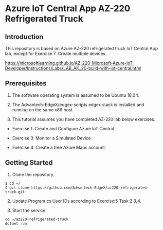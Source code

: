 # Azure IoT Central App AZ-220 Refrigerated Truck

## Introduction
This repository is based on Azure AZ-220 refrigerated truck IoT Central App lab, except for Exercise 7: Create multiple devices.

https://microsoftlearning.github.io/AZ-220-Microsoft-Azure-IoT-Developer/Instructions/Labs/LAB_AK_20-build-with-iot-central.html

## Prerequisites

1. The software operating system is assumed to be Ubuntu 18.04.

2. The Advantech-EdgeX/edgex-scripts edgex stack is installed and running on the same x86 host.

3. This tutorial assumes you have completed AZ-220 lab below exercises.

- Exercise 1: Create and Configure Azure IoT Central

- Exercise 3: Monitor a Simulated Device

- Exercise 4: Create a free Azure Maps account

## Getting Started

1. Clone the repository.

```
$ cd ~/
$ git clone https://github.com/Advantech-EdgeX/az220-refrigerated-truck.git
```

2. Update Program.cs User IDs according to Exercise:5 Task:2 3,4.

3. Start the service

```
cd ~/az220-refrigerated-truck
dotnet run
```
